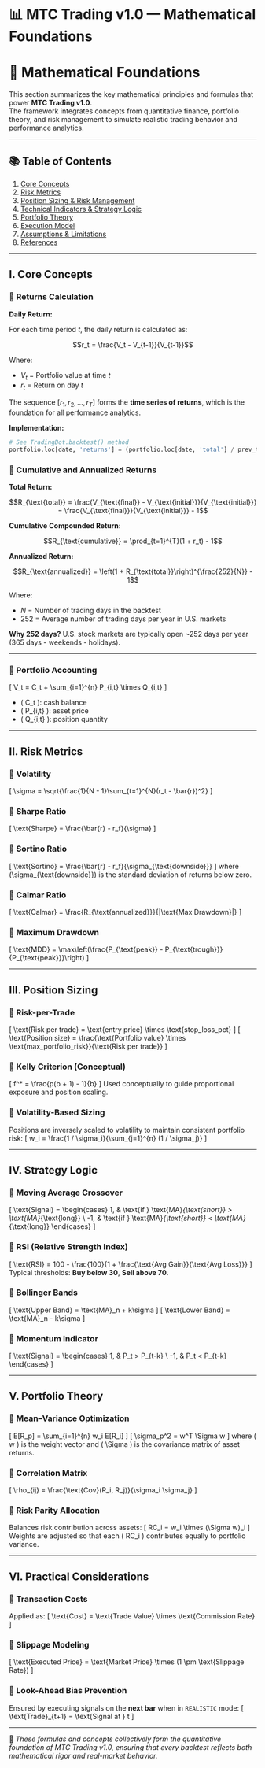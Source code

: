 # 📊 MTC Trading v1.0 — Mathematical Foundations

# 📐 Mathematical Foundations

This section summarizes the key mathematical principles and formulas that power **MTC Trading v1.0**.  
The framework integrates concepts from quantitative finance, portfolio theory, and risk management to simulate realistic trading behavior and performance analytics.

---

## 📚 Table of Contents

1. [Core Concepts](#i-core-concepts)
2. [Risk Metrics](#ii-risk-metrics)
3. [Position Sizing & Risk Management](#iii-position-sizing--risk-management)
4. [Technical Indicators & Strategy Logic](#iv-technical-indicators--strategy-logic)
5. [Portfolio Theory](#v-portfolio-theory)
6. [Execution Model](#vi-execution-model)
7. [Assumptions & Limitations](#vii-assumptions--limitations)
8. [References](#viii-references)

---
 
## I. Core Concepts

### 🔹 Returns Calculation
**Daily Return:**

For each time period $t$, the daily return is calculated as:

$$r_t = \frac{V_t - V_{t-1}}{V_{t-1}}$$

Where:
- $V_t$ = Portfolio value at time $t$
- $r_t$ = Return on day $t$

The sequence $[r_1, r_2, \dots, r_T]$ forms the **time series of returns**, which is the foundation for all performance analytics.

**Implementation:**
```python
# See TradingBot.backtest() method
portfolio.loc[date, 'returns'] = (portfolio.loc[date, 'total'] / prev_total) - 1
```

### 🔹 Cumulative and Annualized Returns
**Total Return:**

$$R_{\text{total}} = \frac{V_{\text{final}} - V_{\text{initial}}}{V_{\text{initial}}} = \frac{V_{\text{final}}}{V_{\text{initial}}} - 1$$

**Cumulative Compounded Return:**

$$R_{\text{cumulative}} = \prod_{t=1}^{T}(1 + r_t) - 1$$

**Annualized Return:**

$$R_{\text{annualized}} = \left(1 + R_{\text{total}}\right)^{\frac{252}{N}} - 1$$

Where:
- $N$ = Number of trading days in the backtest
- 252 = Average number of trading days per year in U.S. markets

**Why 252 days?** U.S. stock markets are typically open ~252 days per year (365 days - weekends - holidays).

---


### 🔹 Portfolio Accounting
\[
V_t = C_t + \sum_{i=1}^{n} P_{i,t} \times Q_{i,t}
\]
- \( C_t \): cash balance  
- \( P_{i,t} \): asset price  
- \( Q_{i,t} \): position quantity  

---

## II. Risk Metrics

### 🔹 Volatility
\[
\sigma = \sqrt{\frac{1}{N - 1}\sum_{t=1}^{N}(r_t - \bar{r})^2}
\]

### 🔹 Sharpe Ratio
\[
\text{Sharpe} = \frac{\bar{r} - r_f}{\sigma}
\]

### 🔹 Sortino Ratio
\[
\text{Sortino} = \frac{\bar{r} - r_f}{\sigma_{\text{downside}}}
\]
where \(\sigma_{\text{downside}}\) is the standard deviation of returns below zero.

### 🔹 Calmar Ratio
\[
\text{Calmar} = \frac{R_{\text{annualized}}}{|\text{Max Drawdown}|}
\]

### 🔹 Maximum Drawdown
\[
\text{MDD} = \max\left(\frac{P_{\text{peak}} - P_{\text{trough}}}{P_{\text{peak}}}\right)
\]

---

## III. Position Sizing

### 🔹 Risk-per-Trade
\[
\text{Risk per trade} = \text{entry price} \times \text{stop\_loss\_pct}
\]
\[
\text{Position size} = \frac{\text{Portfolio value} \times \text{max\_portfolio\_risk}}{\text{Risk per trade}}
\]

### 🔹 Kelly Criterion (Conceptual)
\[
f^* = \frac{p(b + 1) - 1}{b}
\]
Used conceptually to guide proportional exposure and position scaling.

### 🔹 Volatility-Based Sizing
Positions are inversely scaled to volatility to maintain consistent portfolio risk:
\[
w_i = \frac{1 / \sigma_i}{\sum_{j=1}^{n} (1 / \sigma_j)}
\]

---

## IV. Strategy Logic

### 🔹 Moving Average Crossover
\[
\text{Signal} =
\begin{cases}
1, & \text{if } \text{MA}_{\text{short}} > \text{MA}_{\text{long}} \\
-1, & \text{if } \text{MA}_{\text{short}} < \text{MA}_{\text{long}}
\end{cases}
\]

### 🔹 RSI (Relative Strength Index)
\[
\text{RSI} = 100 - \frac{100}{1 + \frac{\text{Avg Gain}}{\text{Avg Loss}}}
\]
Typical thresholds: **Buy below 30**, **Sell above 70**.

### 🔹 Bollinger Bands
\[
\text{Upper Band} = \text{MA}_n + k\sigma
\]
\[
\text{Lower Band} = \text{MA}_n - k\sigma
\]

### 🔹 Momentum Indicator
\[
\text{Signal} =
\begin{cases}
1, & P_t > P_{t-k} \\
-1, & P_t < P_{t-k}
\end{cases}
\]

---

## V. Portfolio Theory

### 🔹 Mean–Variance Optimization
\[
E[R_p] = \sum_{i=1}^{n} w_i E[R_i]
\]
\[
\sigma_p^2 = w^T \Sigma w
\]
where \( w \) is the weight vector and \( \Sigma \) is the covariance matrix of asset returns.

### 🔹 Correlation Matrix
\[
\rho_{ij} = \frac{\text{Cov}(R_i, R_j)}{\sigma_i \sigma_j}
\]

### 🔹 Risk Parity Allocation
Balances risk contribution across assets:
\[
RC_i = w_i \times (\Sigma w)_i
\]
Weights are adjusted so that each \( RC_i \) contributes equally to portfolio variance.

---

## VI. Practical Considerations

### 🔹 Transaction Costs
Applied as:
\[
\text{Cost} = \text{Trade Value} \times \text{Commission Rate}
\]

### 🔹 Slippage Modeling
\[
\text{Executed Price} = \text{Market Price} \times (1 \pm \text{Slippage Rate})
\]

### 🔹 Look-Ahead Bias Prevention
Ensured by executing signals on the **next bar** when in `REALISTIC` mode:
\[
\text{Trade}_{t+1} = \text{Signal at } t
\]

---

📘 *These formulas and concepts collectively form the quantitative foundation of MTC Trading v1.0, ensuring that every backtest reflects both mathematical rigor and real-market behavior.*
